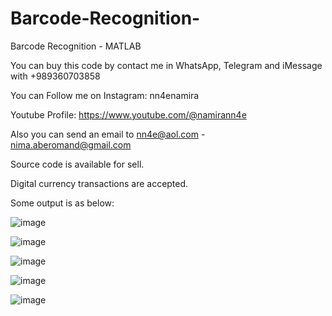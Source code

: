 # Barcode-Recognition-
Barcode Recognition - MATLAB

You can buy this code by contact me in WhatsApp, Telegram and iMessage with +989360703858

You can Follow me on Instagram: nn4enamira

Youtube Profile: https://www.youtube.com/@namirann4e

Also you can send an email to nn4e@aol.com - nima.aberomand@gmail.com

Source code is available for sell.

Digital currency transactions are accepted.

Some output is as below:

![image](https://github.com/user-attachments/assets/da951b18-f77b-4158-b2e6-7c6e7d2f3f46)

![image](https://github.com/user-attachments/assets/3fcea02e-b7f9-4fa5-96ca-c12ac6badcb4)

![image](https://github.com/user-attachments/assets/abf0a7e1-d919-4220-9304-aebdd8fa0f94)

![image](https://github.com/user-attachments/assets/b9ca53e6-5bea-47c0-adcf-e6594bc8b03b)

![image](https://github.com/user-attachments/assets/5ef22e88-e8b0-4846-9762-084cc269d81e)


